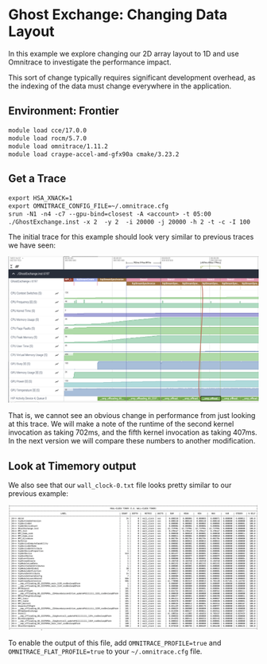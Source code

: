 # Ghost Exchange: Changing Data Layout

In this example we explore changing our 2D array layout to 1D and use Omnitrace to investigate the performance impact.

This sort of change typically requires significant development overhead, as the indexing of the data must change everywhere in the application.

## Environment: Frontier

```
module load cce/17.0.0
module load rocm/5.7.0
module load omnitrace/1.11.2
module load craype-accel-amd-gfx90a cmake/3.23.2
```

## Get a Trace

```
export HSA_XNACK=1
export OMNITRACE_CONFIG_FILE=~/.omnitrace.cfg
srun -N1 -n4 -c7 --gpu-bind=closest -A <account> -t 05:00 ./GhostExchange.inst -x 2  -y 2  -i 20000 -j 20000 -h 2 -t -c -I 100
```

The initial trace for this example should look very similar to previous traces we have seen:

<p><img src="initial_trace.png"/></p>

That is, we cannot see an obvious change in performance from just looking at this trace. We will make a note of the runtime of the second kernel invocation as taking 702ms, and the fifth kernel invocation as taking 407ms. In the next version we will compare these numbers to another modification.

## Look at Timemory output

We also see that our `wall_clock-0.txt` file looks pretty similar to our previous example:

<p><img src="timemory_output.png"/></p>

To enable the output of this file, add `OMNITRACE_PROFILE=true` and `OMNITRACE_FLAT_PROFILE=true` to your `~/.omnitrace.cfg` file.
